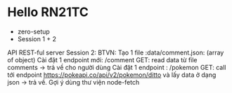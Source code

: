 # Hello RN21TC
- zero-setup
- Session 1 + 2

API REST-ful server Session 2: BTVN:
Tạo 1 file :data/comment.json: (array of object)
Cài đặt 1 endpoint mới: /comment
GET: read data từ file comments -> trả về cho người dùng
Cài đặt 1 endpoint : /pokemon
GET: call tới endpoint https://pokeapi.co/api/v2/pokemon/ditto và lấy data ở dạng json -> trả về. Gợi ý dùng thư viện node-fetch


